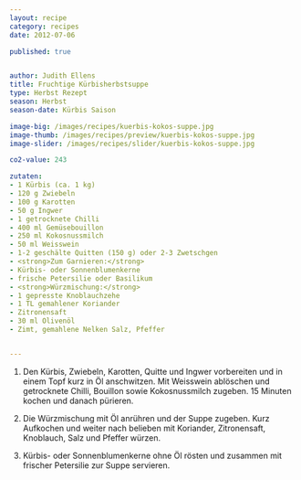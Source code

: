 ```yaml
---
layout: recipe
category: recipes
date: 2012-07-06

published: true


author: Judith Ellens
title: Fruchtige Kürbisherbstsuppe
type: Herbst Rezept
season: Herbst
season-date: Kürbis Saison

image-big: /images/recipes/kuerbis-kokos-suppe.jpg
image-thumb: /images/recipes/preview/kuerbis-kokos-suppe.jpg
image-slider: /images/recipes/slider/kuerbis-kokos-suppe.jpg

co2-value: 243

zutaten:
- 1 Kürbis (ca. 1 kg) 
- 120 g Zwiebeln 
- 100 g Karotten 
- 50 g Ingwer
- 1 getrocknete Chilli
- 400 ml Gemüsebouillon
- 250 ml Kokosnussmilch
- 50 ml Weisswein
- 1-2 geschälte Quitten (150 g) oder 2-3 Zwetschgen
- <strong>Zum Garnieren:</strong>
- Kürbis- oder Sonnenblumenkerne 
- frische Petersilie oder Basilikum
- <strong>Würzmischung:</strong>
- 1 gepresste Knoblauchzehe 
- 1 TL gemahlener Koriander 
- Zitronensaft
- 30 ml Olivenöl
- Zimt, gemahlene Nelken Salz, Pfeffer


---
```



1. Den Kürbis, Zwiebeln, Karotten, Quitte und Ingwer vorbereiten und in einem Topf kurz in Öl anschwitzen. Mit Weisswein ablöschen und getrocknete Chilli, Bouillon sowie Kokosnussmilch zugeben. 15 Minuten kochen und danach pürieren.

2. Die Würzmischung mit Öl anrühren und der Suppe zugeben. Kurz Aufkochen und weiter nach belieben mit Koriander, Zitronensaft, Knoblauch, Salz und Pfeffer würzen.

3. Kürbis- oder Sonnenblumenkerne ohne Öl rösten und zusammen mit frischer Petersilie zur Suppe servieren.